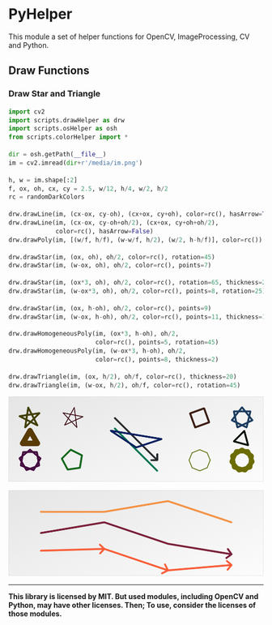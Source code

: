 # PyHelper
This module a set of helper functions for OpenCV, ImageProcessing, CV and Python.

## Draw Functions
### Draw Star and Triangle

~~~python
import cv2
import scripts.drawHelper as drw
import scripts.osHelper as osh
from scripts.colorHelper import *

dir = osh.getPath(__file__)
im = cv2.imread(dir+r'/media/im.png')

h, w = im.shape[:2]
f, ox, oh, cx, cy = 2.5, w/12, h/4, w/2, h/2
rc = randomDarkColors

drw.drawLine(im, (cx-ox, cy-oh), (cx+ox, cy+oh), color=rc(), hasArrow=True)
drw.drawLine(im, (cx-ox, cy-oh+oh/2), (cx+ox, cy+oh+oh/2),
             color=rc(), hasArrow=False)
drw.drawPoly(im, [(w/f, h/f), (w-w/f, h/2), (w/2, h-h/f)], color=rc())

drw.drawStar(im, (ox, oh), oh/2, color=rc(), rotation=45)
drw.drawStar(im, (w-ox, oh), oh/2, color=rc(), points=7)

drw.drawStar(im, (ox*3, oh), oh/2, color=rc(), rotation=65, thickness=2)
drw.drawStar(im, (w-ox*3, oh), oh/2, color=rc(), points=8, rotation=25)

drw.drawStar(im, (ox, h-oh), oh/2, color=rc(), points=9)
drw.drawStar(im, (w-ox, h-oh), oh/2, color=rc(), points=11, thickness=15)

drw.drawHomogeneousPoly(im, (ox*3, h-oh), oh/2,
                        color=rc(), points=5, rotation=45)
drw.drawHomogeneousPoly(im, (w-ox*3, h-oh), oh/2,
                        color=rc(), points=8, thickness=2)

drw.drawTriangle(im, (ox, h/2), oh/f, color=rc(), thickness=20)
drw.drawTriangle(im, (w-ox, h/2), oh/f, color=rc(), rotation=45)
~~~

![im](showcase/drawStar3.png)


![im](showcase/drawMultiLine.png)

___
**This library is licensed by MIT. But used modules, including OpenCV and Python, may have other licenses. Then; To use, consider the licenses of those modules.**